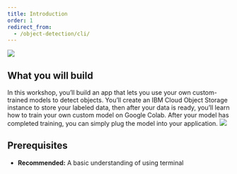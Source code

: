 ```yaml
---
title: Introduction
order: 1
redirect_from:
  - /object-detection/cli/
---
```


![](assets/main.png)

## What you will build
In this workshop, you’ll build an app that lets you use your own custom-trained models to detect objects.
You’ll create an IBM Cloud Object Storage instance to store your labeled data, then after your data is ready, you’ll learn how to train your own custom model on Google Colab.
After your model has completed training, you can simply plug the model into your application.
![](assets/main_image.png)

## Prerequisites
* **Recommended:** A basic understanding of using terminal
